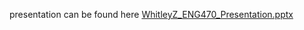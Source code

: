 presentation can be found here [WhitleyZ_ENG470_Presentation.pptx](https://github.com/eng470-s23/eng470-zwhitley/files/11669267/WhitleyZ_ENG470_Presentation.pptx)
